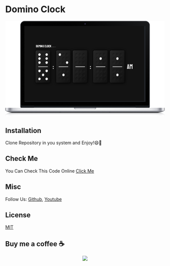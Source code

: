 # Domino Clock

<div align="center">

![Domino Clock](image/laptop.png)
<br>

</div>

## Installation

Clone Repository in you system and Enjoy!😄🎉
## Check Me
You Can Check This Code Online [Click Me](https://amir-ranjbr.github.io/dominoClock/)
## Misc

Follow Us: [Github](https://github.com/Amir-Ranjbr), [Youtube](https://www.youtube.com/@Weird-Code)

## License

[MIT](LICENSE)

## Buy me a coffee ☕

<div align="center">
 
<a href="https://www.buymeacoffee.com/amir.ranjbr"><img src="https://img.buymeacoffee.com/button-api/?text=Buy me a coffee&emoji=&slug=amir.ranjbr&button_colour=BD5FFF&font_colour=ffffff&font_family=Cookie&outline_colour=000000&coffee_colour=FFDD00" /></a>
</div>
